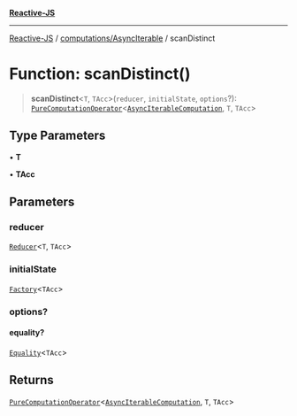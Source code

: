 [**Reactive-JS**](../../../README.md)

***

[Reactive-JS](../../../README.md) / [computations/AsyncIterable](../README.md) / scanDistinct

# Function: scanDistinct()

> **scanDistinct**\<`T`, `TAcc`\>(`reducer`, `initialState`, `options`?): [`PureComputationOperator`](../../type-aliases/PureComputationOperator.md)\<[`AsyncIterableComputation`](../interfaces/AsyncIterableComputation.md), `T`, `TAcc`\>

## Type Parameters

• **T**

• **TAcc**

## Parameters

### reducer

[`Reducer`](../../../functions/type-aliases/Reducer.md)\<`T`, `TAcc`\>

### initialState

[`Factory`](../../../functions/type-aliases/Factory.md)\<`TAcc`\>

### options?

#### equality?

[`Equality`](../../../functions/type-aliases/Equality.md)\<`TAcc`\>

## Returns

[`PureComputationOperator`](../../type-aliases/PureComputationOperator.md)\<[`AsyncIterableComputation`](../interfaces/AsyncIterableComputation.md), `T`, `TAcc`\>
